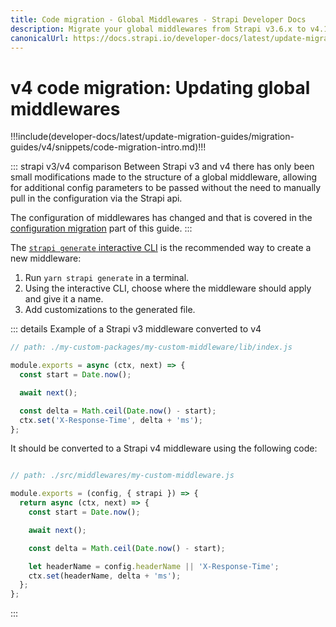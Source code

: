 ```yaml
---
title: Code migration - Global Middlewares - Strapi Developer Docs
description: Migrate your global middlewares from Strapi v3.6.x to v4.1.x with step-by-step instructions
canonicalUrl: https://docs.strapi.io/developer-docs/latest/update-migration-guides/migration-guides/v4/code/backend/global-middlewares.html
---
```


# v4 code migration: Updating global middlewares

!!!include(developer-docs/latest/update-migration-guides/migration-guides/v4/snippets/code-migration-intro.md)!!!

::: strapi v3/v4 comparison
Between Strapi v3 and v4 there has only been small modifications made to the structure of a global middleware, allowing for additional config parameters to be passed without the need to manually pull in the configuration via the Strapi api.

The configuration of middlewares has changed and that is covered in the [configuration migration](/developer-docs/latest/update-migration-guides/migration-guides/v4/code/backend/configuration.md#existing-file-middlewaresjs) part of this guide.
:::

The [`strapi generate` interactive CLI](/developer-docs/latest/developer-resources/cli/CLI.md#strapi-generate) is the recommended way to create a new middleware:

1. Run `yarn strapi generate` in a terminal.
2. Using the interactive CLI, choose where the middleware should apply and give it a name.
3. Add customizations to the generated file.

::: details Example of a Strapi v3 middleware converted to v4

```js
// path: ./my-custom-packages/my-custom-middleware/lib/index.js

module.exports = async (ctx, next) => {
  const start = Date.now();

  await next();

  const delta = Math.ceil(Date.now() - start);
  ctx.set('X-Response-Time', delta + 'ms');
};
```

It should be converted to a Strapi v4 middleware using the following code:

```jsx

// path: ./src/middlewares/my-custom-middleware.js

module.exports = (config, { strapi }) => {
  return async (ctx, next) => {
    const start = Date.now();

    await next();

    const delta = Math.ceil(Date.now() - start);

    let headerName = config.headerName || 'X-Response-Time';
    ctx.set(headerName, delta + 'ms');
  };
};
```

:::

